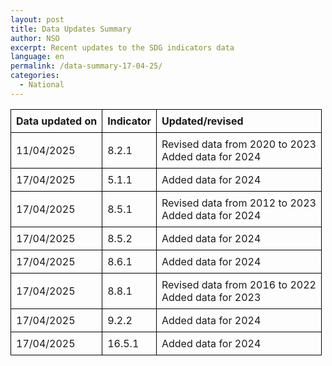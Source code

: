 ```yaml
---
layout: post
title: Data Updates Summary
author: NSO
excerpt: Recent updates to the SDG indicators data
language: en
permalink: /data-summary-17-04-25/
categories:
  - National
---
```

<table style="border-collapse: collapse; width: 100%;">
  <thead>
    <tr>
      <th style="border: 1px solid #000; padding: 8px; text-align: left;">Data updated on</th>
      <th style="border: 1px solid #000; padding: 8px; text-align: left;">Indicator</th>
      <th style="border: 1px solid #000; padding: 8px; text-align: left;">Updated/revised</th>
    </tr>
  </thead>
  <tbody>
    <tr>
      <td style="border: 1px solid #000; padding: 8px;">11/04/2025</td>
      <td style="border: 1px solid #000; padding: 8px;">8.2.1</td>
      <td style="border: 1px solid #000; padding: 8px;">Revised data from 2020 to 2023<br>Added data for 2024</td>
    </tr>
    <tr>
      <td style="border: 1px solid #000; padding: 8px;">17/04/2025</td>
      <td style="border: 1px solid #000; padding: 8px;">5.1.1</td>
      <td style="border: 1px solid #000; padding: 8px;">Added data for 2024</td>
    </tr>
    <tr>
      <td style="border: 1px solid #000; padding: 8px;">17/04/2025</td>
      <td style="border: 1px solid #000; padding: 8px;">8.5.1</td>
      <td style="border: 1px solid #000; padding: 8px;">Revised data from 2012 to 2023<br>Added data for 2024</td>
    </tr>
    <tr>
      <td style="border: 1px solid #000; padding: 8px;">17/04/2025</td>
      <td style="border: 1px solid #000; padding: 8px;">8.5.2</td>
      <td style="border: 1px solid #000; padding: 8px;">Added data for 2024</td>
    </tr>
    <tr>
      <td style="border: 1px solid #000; padding: 8px;">17/04/2025</td>
      <td style="border: 1px solid #000; padding: 8px;">8.6.1</td>
      <td style="border: 1px solid #000; padding: 8px;">Added data for 2024</td>
    </tr>
    <tr>
      <td style="border: 1px solid #000; padding: 8px;">17/04/2025</td>
      <td style="border: 1px solid #000; padding: 8px;">8.8.1</td>
      <td style="border: 1px solid #000; padding: 8px;">Revised data from 2016 to 2022<br>Added data for 2023</td>
    </tr>
    <tr>
      <td style="border: 1px solid #000; padding: 8px;">17/04/2025</td>
      <td style="border: 1px solid #000; padding: 8px;">9.2.2</td>
      <td style="border: 1px solid #000; padding: 8px;">Added data for 2024</td>
    </tr>
    <tr>
      <td style="border: 1px solid #000; padding: 8px;">17/04/2025</td>
      <td style="border: 1px solid #000; padding: 8px;">16.5.1</td>
      <td style="border: 1px solid #000; padding: 8px;">Added data for 2024</td>
    </tr>
  </tbody>
</table>
